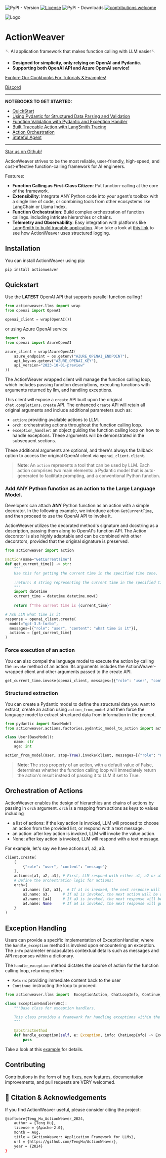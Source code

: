 ![PyPI - Version](https://img.shields.io/pypi/v/actionweaver?color=6cc644) 
[![License](https://img.shields.io/badge/License-Apache_2.0-blue.svg)](https://opensource.org/licenses/Apache-2.0)
![PyPI - Downloads](https://img.shields.io/pypi/dm/actionweaver)
[![contributions welcome](https://img.shields.io/badge/contributions-welcome-brightgreen.svg?style=flat)](https://github.com/TengHu/ActionWeaver/issues)





![Logo](docs/figures/actionweaver.png)


# ActionWeaver

🪡 AI application framework that makes function calling with LLM easier🪡
- **Designed for simplicity,  only relying on OpenAI and Pydantic.**
- **Supporting both OpenAI API and Azure OpenAI service!**

[Explore Our Cookbooks For Tutorials & Examples!](https://actionweaver.readthedocs.io/en/latest/notebooks/cookbooks/cookbook.html)

[Discord](https://discord.gg/fnsnBB99C2)

---

**NOTEBOOKS TO GET STARTED:**
- [QuickStart](docs/source/notebooks/cookbooks/quickstart.ipynb)
- [Using Pydantic for Structured Data Parsing and Validation](docs/source/notebooks/cookbooks/pydantic.ipynb)
- [Function Validation with Pydantic and Exception Handler](docs/source/blogpost/function_validation.md)
- [Built Traceable Action with LangSmith Tracing](docs/source/blogpost/langsmith.md)
- [Action Orchestration](docs/source/notebooks/cookbooks/orchestration.ipynb)
- [Stateful Agent](docs/source/notebooks/cookbooks/stateful_agent.ipynb)
  
---

[Star us on Github!](https://github.com/TengHu/ActionWeaver)

ActionWeaver strives to be the most reliable, user-friendly, high-speed, and cost-effective function-calling framework for AI engineers.

Features:
- **Function Calling as First-Class Citizen**: Put function-calling at the core of the framework.
- **Extensibility**: Integrate ANY Python code into your agent's toolbox with a single line of code, or combining tools from other ecosystems like LangChain or Llama Index.
- **Function Orchestration**: Build complex orchestration of function callings. including intricate hierarchies or chains.
- **Telemetry and Observability**: Easy integration with platforms like [LangSmith to build tracable application](https://github.com/TengHu/ActionWeaver/blob/main/docs/source/blogpost/langsmith.md
). Also take a look at [this link](https://actionweaver.readthedocs.io/en/latest/notebooks/cookbooks/logging.html) to see how ActionWeaver uses structured logging.

<!--
At a high level, ActionWeaver simplifies the process of creating functions, orchestrating them, and handling the invocation loop. An "action" in this context serves as an abstraction of functions or tools that users want the Language Model (LLM) to handle.

 <img src="docs/figures/function_loop.png"> -->


## Installation
You can install ActionWeaver using pip:

```python
pip install actionweaver
```
## Quickstart

Use the **LATEST** OpenAI API that supports parallel function calling !
```python
from actionweaver.llms import wrap
from openai import OpenAI

openai_client = wrap(OpenAI())
```

or using Azure OpenAI service
```python
import os
from openai import AzureOpenAI

azure_client = wrap(AzureOpenAI(
    azure_endpoint = os.getenv("AZURE_OPENAI_ENDPOINT"), 
    api_key=os.getenv("AZURE_OPENAI_KEY"),  
    api_version="2023-10-01-preview"
))
```
The ActionWeaver wrapped client will manage the function calling loop, which includes passing function descriptions, executing functions with arguments returned by llm, and handling exceptions.

This client will expose a `create` API built upon the original `chat.completions.create` API. The enhanced `create` API will retain all original arguments and include additional parameters such as:
- `action`: providing available actions to LLM.
- `orch`: orchestrating actions throughout the function calling loop.
- `exception_handler`: an object guiding the function calling loop on how to handle exceptions.
These arguments will be demonstrated in the subsequent sections.

These additional arguments are optional, and there's always the fallback option to access the original OpenAI client via `openai_client.client`.

> **Note**: An `action` represents a tool that can be used by LLM. Each action comprises two main elements: a Pydantic model that is auto-generated to facilitate prompting, and a conventional Python function. 

### Add ANY Python function as an action to the Large Language Model.

Developers can attach **ANY** Python function as an action with a simple decorator. In the following example, we introduce action `GetCurrentTime`, and then proceed to use the OpenAI API to invoke it.

ActionWeaver utilizes the decorated method's signature and docstring as a description, passing them along to OpenAI's function API. The Action decorator is also highly adaptable and can be combined with other decorators, provided that the original signature is preserved.

```python
from actionweaver import action

@action(name="GetCurrentTime")
def get_current_time() -> str:
    """
    Use this for getting the current time in the specified time zone.
    
    :return: A string representing the current time in the specified time zone.
    """
    import datetime
    current_time = datetime.datetime.now()
    
    return f"The current time is {current_time}"

# Ask LLM what time is it
response = openai_client.create(
  model="gpt-3.5-turbo",
  messages=[{"role": "user", "content": "what time is it"}],
  actions = [get_current_time]
)
```

### Force execution of an action
You can also compel the language model to execute the action by calling the `invoke` method of an action. Its arguments includes the ActionWeaver-wrapped client and other arguments passed to the create API.
```python 
get_current_time.invoke(openai_client, messages=[{"role": "user", "content": "what time is it"}], model="gpt-3.5-turbo", stream=False, force=True)
```

### Structured extraction
You can create a Pydantic model to define the structural data you want to extract, create an action using `action_from_model` and then force the language model to extract structured data from information in the prompt.

```python
from pydantic import BaseModel
from actionweaver.actions.factories.pydantic_model_to_action import action_from_model

class User(BaseModel):
    name: str
    age: int

action_from_model(User, stop=True).invoke(client, messages=[{"role": "user", "content": "Tom is 31 years old"}], model="gpt-3.5-turbo", stream=False, force=False)
```
> **Note**: The `stop` property of an action, with a default value of False, determines whether the function calling loop will immediately return the action's result instead of passing it to LLM if set to True.

## Orchestration of Actions

ActionWeaver enables the design of hierarchies and chains of actions by passing in `orch` argument. `orch` is a mapping from actions as keys to values including

-  a list of actions: if the key action is invoked, LLM will proceed to choose an action from the provided list, or respond with a text message.
-  an action: after key action is invoked, LLM will invoke the value action.
-  None: after key action is invoked, LLM will respond with a text message.

For example, let's say we have actions a1, a2, a3.
 
```python
client.create(
    [
        {"role": "user", "content": "message"} 
    ],
    actions=[a1, a2, a3], # First, LLM respond with either a1, a2 or a3, or text without action
    # Define the orchestration logic for actions:
    orch={
        a1.name: [a2, a3],  # If a1 is invoked, the next response will be either a2, a3 or a text response.
        a2.name: a3,      # If a2 is invoked, the next action will be a3
        a3.name: [a4]     # If a3 is invoked, the next response will be a4 or a text response.
        a4.name: None     # If a4 is invoked, the next response will guarantee to be a text message
    }
)
```

## Exception Handling

Users can provide a specific implementation of ExceptionHandler, where the `handle_exception` method is invoked upon encountering an exception. The `info` parameter encapsulates contextual details such as messages and API responses within a dictionary.

The `handle_exception` method dictates the course of action for the function calling loop, returning either:
- `Return`: providing immediate content back to the user
- `Continue`: instructing the loop to proceed.

```python
from actionweaver.llms import  ExceptionAction, ChatLoopInfo, Continue, Return

class ExceptionHandler(ABC):
    """Base class for exception handlers.

    This class provides a framework for handling exceptions within the function calling loop.
    """

    @abstractmethod
    def handle_exception(self, e: Exception, info: ChatLoopInfo) -> ExceptionAction:
        pass
```

Take a look at this [example](https://github.com/TengHu/ActionWeaver/blob/main/docs/source/blogpost/function_validation.md) for details.

## Contributing
Contributions in the form of bug fixes, new features, documentation improvements, and pull requests are VERY welcomed.

## 📔 Citation & Acknowledgements

If you find ActionWeaver useful, please consider citing the project:

```bash
@software{Teng_Hu_ActionWeaver_2024,
    author = {Teng Hu},
    license = {Apache-2.0},
    month = Aug,
    title = {ActionWeaver: Application Framework for LLMs},
    url = {https://github.com/TengHu/ActionWeaver},
    year = {2024}
}
```
